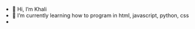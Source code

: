 - 👋 Hi, I’m Khali
- 🌱 I’m currently learning how to program in html, javascript, python, css
-

<!---
itskhali/itskhali is a ✨ special ✨ repository because its `README.md` (this file) appears on your GitHub profile.
You can click the Preview link to take a look at your changes.
--->
